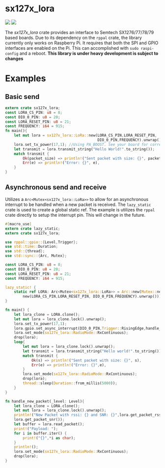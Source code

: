 # sx127x_lora
[![](http://meritbadge.herokuapp.com/sx127x-lora)](https://crates.io/crates/sx127x-lora)
![](https://img.shields.io/hexpm/l/plug.svg)

The _sx127x_lora_ crate provides an interface to Semtech SX1276/77/78/79 based boards. Due to
its dependency on the `rppal` crate, the library currently only works on Raspberry Pi. It
requires that both the SPI and GPIO interfaces are enabled on the Pi. This can accomplished with
`sudo raspi-config` and a reboot. __This library is under heavy development is subject to changes__

# Examples
## Basic send
```rust
extern crate sx127x_lora;
const LORA_CS_PIN: u8 = 8;
const DIO_0_PIN: u8 = 20;
const LORA_RESET_PIN: u8 = 21;
const FREQUENCY: i64 = 915;
fn main(){
    let mut lora = sx127x_lora::LoRa::new(LORA_CS_PIN,LORA_RESET_PIN,
                                          DIO_0_PIN,FREQUENCY).unwrap();
    lora.set_tx_power(17,1); //Using PA_BOOST. See your board for correct pin.
    let transmit = lora.transmit_string("Hello World!".to_string());
    match transmit {
        Ok(packet_size) => println!("Sent packet with size: {}", packet_size),
        Err(e) => println!("Error: {}", e),
    }
}
```
## Asynchronous send and receive
Utilizes a `Arc<Mutex<sx127x_lora::LoRa>>` to allow for an asynchronous interrupt to be handled
when a new packet is received. The `lazy_static` crate is used to create a global static ref.
The example is utilizes the `rppal` crate directly to setup the interrupt pin. This will change
in the future.
```rust
#[macro_use]
extern crate lazy_static;
extern crate sx127x_lora;

use rppal::gpio::{Level,Trigger};
use std::time::Duration;
use std::{thread};
use std::sync::{Arc, Mutex};

const LORA_CS_PIN: u8 = 8;
const DIO_0_PIN: u8 = 20;
const LORA_RESET_PIN: u8 = 21;
const FREQUENCY: i64 = 915;

lazy_static! {
    static ref LORA: Arc<Mutex<sx127x_lora::LoRa>> = Arc::new(Mutex::new(sx127x_lora::LoRa::
        new(LORA_CS_PIN,LORA_RESET_PIN, DIO_0_PIN,FREQUENCY).unwrap()));
}

fn main() {
    let lora_clone = LORA.clone();
    let mut lora = lora_clone.lock().unwrap();
    lora.set_tx_power(17,1);
    lora.gpio.set_async_interrupt(DIO_0_PIN,Trigger::RisingEdge,handle_new_packet);
    lora.set_mode(sx127x_lora::RadioMode::RxContinuous);
    drop(lora);
    loop{
        let mut lora = lora_clone.lock().unwrap();
        let transmit = lora.transmit_string("Hello world!".to_string());
        match transmit {
            Ok(s) => println!("Sent packet with size: {}", s),
            Err(e) => println!("Error: {}",e),
        }
        lora.set_mode(sx127x_lora::RadioMode::RxContinuous);
        drop(lora);
        thread::sleep(Duration::from_millis(5000));
    }
}

fn handle_new_packet(_level: Level){
    let lora_clone = LORA.clone();
    let mut lora = lora_clone.lock().unwrap();
    println!("New Packet with rssi: {} and SNR: {}",lora.get_packet_rssi(),
    lora.get_packet_snr());
    let buffer = lora.read_packet();
    print!("Payload: ");
    for i in buffer.iter() {
        print!("{}",*i as char);
    }
    println!();
    lora.set_mode(sx127x_lora::RadioMode::RxContinuous);
    drop(lora);
}
```
